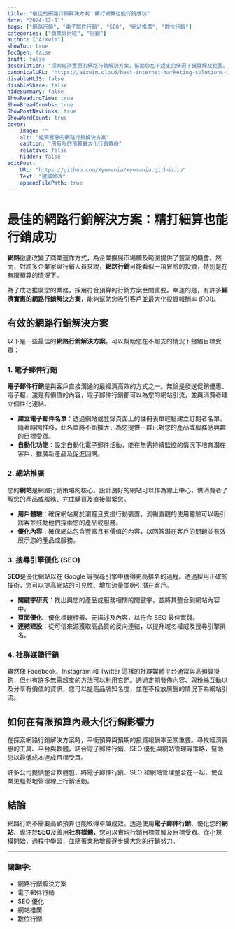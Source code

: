 ```yaml
---
title: "最佳的網路行銷解決方案：精打細算也能行銷成功"
date: "2024-12-11"
tags: ["網路行銷", "電子郵件行銷", "SEO", "網站推廣", "數位行銷"]
categories: ["商業與財經", "行銷"]
author: ["Aixwim"]
showToc: true
TocOpen: false
draft: false
description: "探索經濟實惠的網路行銷解決方案，幫助您在不超支的情況下擴展觸及範圍。了解電子郵件行銷、SEO等方法。"
canonicalURL: "https://aixwim.cloud/best-internet-marketing-solutions-without-overspending"
disableHLJS: false
disableShare: false
hideSummary: false
ShowReadingTime: true
ShowBreadCrumbs: true
ShowPostNavLinks: true
ShowWordCount: true
cover:
    image: ""
    alt: "經濟實惠的網路行銷解決方案"
    caption: "用有限的預算最大化行銷效益"
    relative: false
    hidden: false
editPost:
    URL: "https://github.com/Xyomania/xyomania.github.io"
    Text: "建議修改"
    appendFilePath: true
---
```


# 最佳的網路行銷解決方案：精打細算也能行銷成功

**網路**徹底改變了商業運作方式，為企業擴展市場觸及範圍提供了豐富的機會。然而，對許多企業家與行銷人員來說，**網路行銷**可能看似一項冒險的投資，特別是在有限預算的情況下。

為了成功推廣您的業務，採用符合預算的行銷方案至關重要。幸運的是，有許多**經濟實惠的網路行銷解決方案**，能夠幫助您吸引客戶並最大化投資報酬率 (ROI)。

## 有效的網路行銷解決方案

以下是一些最佳的**網路行銷解決方案**，可以幫助您在不超支的情況下接觸目標受眾：

### 1. 電子郵件行銷

**電子郵件行銷**是與客戶直接溝通的最經濟高效的方式之一。無論是發送促銷優惠、電子報，還是有價值的內容，電子郵件行銷都可以為您的網站引流，並與消費者建立個性化連結。

- **建立電子郵件名單**：透過網站或登錄頁面上的註冊表單輕鬆建立訂閱者名單。隨著時間推移，此名單將不斷擴大，為您提供一群已對您的產品或服務感興趣的目標受眾。
- **自動化功能**：設定自動化電子郵件活動，能在無需持續監控的情況下培育潛在客戶、推廣新產品及促進回購。

### 2. 網站推廣

您的**網站**是網路行銷策略的核心。設計良好的網站可以作為線上中心，供消費者了解您的產品或服務、完成購買及直接聯繫您。

- **用戶體驗**：確保網站易於瀏覽且支援行動裝置。流暢直觀的使用體驗可以吸引訪客並鼓勵他們探索您的產品或服務。
- **優化內容**：確保網站包含豐富且有價值的內容，以回答潛在客戶的問題並有效展示您的產品或服務。

### 3. 搜尋引擎優化 (SEO)

**SEO**是優化網站以在 Google 等搜尋引擎中獲得更高排名的過程。透過採用正確的技術，您可以提高網站的可見性、增加流量並吸引潛在客戶。

- **關鍵字研究**：找出與您的產品或服務相關的關鍵字，並將其整合到網站內容中。
- **頁面優化**：優化標題標籤、元描述及內容，以符合 SEO 最佳實踐。
- **連結建設**：從可信來源獲取高品質的反向連結，以提升域名權威及搜尋引擎排名。

### 4. 社群媒體行銷

雖然像 Facebook、Instagram 和 Twitter 這樣的社群媒體平台通常與高預算掛鉤，但也有許多無需超支的方法可以利用它們。透過定期發佈內容、與粉絲互動以及分享有價值的資訊，您可以提高品牌知名度，並在不投放廣告的情況下為網站引流。

## 如何在有限預算內最大化行銷影響力

在探索網路行銷解決方案時，平衡預算與預期的投資報酬率至關重要。尋找經濟實惠的工具、平台與軟體，結合電子郵件行銷、SEO 優化與網站管理等策略，幫助您以最低成本達成目標受眾。

許多公司提供整合軟體包，將電子郵件行銷、SEO 和網站管理整合在一起，使企業更輕鬆地管理線上行銷活動。

## 結論

網路行銷不需要高額預算也能取得卓越成效。透過使用**電子郵件行銷**、優化您的**網站**、專注於**SEO**及善用**社群媒體**，您可以實現行銷目標並觸及目標受眾。從小規模開始，過程中學習，並隨著業務增長逐步擴大您的行銷努力。

---

### 關鍵字:
- 網路行銷解決方案
- 電子郵件行銷
- SEO 優化
- 網站推廣
- 數位行銷
